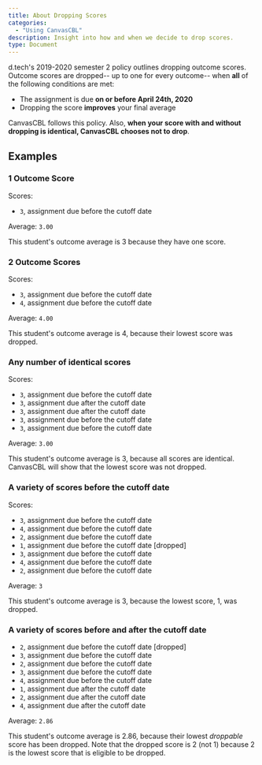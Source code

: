```yaml
---
title: About Dropping Scores
categories:
  - "Using CanvasCBL"
description: Insight into how and when we decide to drop scores.
type: Document
---
```


d.tech's 2019-2020 semester 2 policy outlines dropping outcome scores.
Outcome scores are dropped-- up to one for every outcome-- when **all** of the following conditions are met:

- The assignment is due **on or before April 24th, 2020**
- Dropping the score **improves** your final average

CanvasCBL follows this policy. Also, **when your score with and without dropping is identical, 
CanvasCBL chooses not to drop**.

## Examples

### 1 Outcome Score

Scores:

- `3`, assignment due before the cutoff date

Average: `3.00`

This student's outcome average is 3 because they have one score.

### 2 Outcome Scores

Scores:

- `3`, assignment due before the cutoff date
- `4`, assignment due before the cutoff date

Average: `4.00`

This student's outcome average is 4, because their lowest score was dropped.

### Any number of identical scores

Scores:

- `3`, assignment due before the cutoff date
- `3`, assignment due after the cutoff date
- `3`, assignment due after the cutoff date
- `3`, assignment due before the cutoff date
- `3`, assignment due before the cutoff date

Average: `3.00`

This student's outcome average is 3, because all scores are identical.
CanvasCBL will show that the lowest score was not dropped.

### A variety of scores before the cutoff date

Scores:

- `3`, assignment due before the cutoff date
- `4`, assignment due before the cutoff date
- `2`, assignment due before the cutoff date
- `1`, assignment due before the cutoff date \[dropped\]
- `3`, assignment due before the cutoff date
- `4`, assignment due before the cutoff date
- `2`, assignment due before the cutoff date

Average: `3`

This student's outcome average is 3, because the lowest score, 1, was dropped.

### A variety of scores before and after the cutoff date

- `2`, assignment due before the cutoff date \[dropped\]
- `3`, assignment due before the cutoff date
- `2`, assignment due before the cutoff date
- `3`, assignment due before the cutoff date
- `4`, assignment due before the cutoff date
- `1`, assignment due after the cutoff date
- `2`, assignment due after the cutoff date
- `4`, assignment due after the cutoff date

Average: `2.86`

This student's outcome average is 2.86, because their lowest *droppable* score has been
dropped. Note that the dropped score is 2 (not 1) because 2 is the lowest score that is
eligible to be dropped.